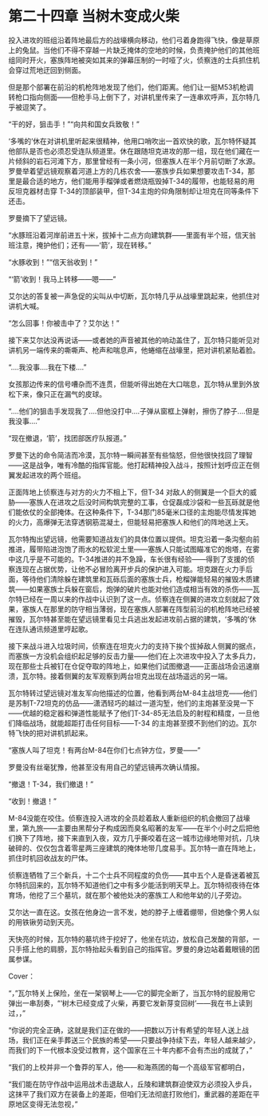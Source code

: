 # 第二十四章 当树木变成火柴



投入进攻的班组沿着阵地最后方的战壕横向移动，他们弓着身跑得飞快，像是草原上的兔鼠。当他们不得不穿越一片缺乏掩体的空地的时候，负责掩护他们的其他班组同时开火，塞族阵地被突如其来的弹幕压制的一时哑了火，侦察连的士兵抓住机会穿过荒地迂回到侧面。

但是那个部署在前沿的机枪阵地发现了他们，他们距离。他们让一挺M53机枪调转枪口指向侧面——但枪手马上倒下了，对讲机里传来了一连串欢呼声，瓦尔特几乎被逗笑了。

“干的好，狙击手！”“向共和国女兵致敬！”

‘多嘴的’休在对讲机里听起来很精神，他用口哨吹出一首欢快的歌，瓦尔特怀疑其他部队是否也必须忍受连队频道里。休在跟随坦克进攻的那一组，现在他们藏在一片倾斜的岩石河滩下方，那里曾经有一条小河，但塞族人在半个月前切断了水源。罗曼举着望远镜观察着河道上方的几栋农舍——塞族步兵如果想要攻击T-34，那里是最合适的地方，他们能用手榴弹或者燃烧瓶毁掉T-34的履带，也能轻易的用反坦克器材击穿 T-34的顶部装甲，但T-34主炮的仰角限制却让坦克在同等条件下还击。

罗曼摘下了望远镜。

“水豚班沿着河岸前进五十米，拔掉十二点方向建筑群——里面有半个班，信天翁班注意，掩护他们；还有——‘箭’，现在转移。”

“水豚收到！”“信天翁收到！”

“‘箭’收到！我马上转移——嗯——”

艾尔达的答复被一声急促的尖叫从中切断，瓦尔特几乎从战壕里跳起来，他抓住对讲机大喊。

“怎么回事！你被击中了？艾尔达！”

接下来艾尔达没再说话——或者她的声音被其他的响动盖住了，瓦尔特只能听见对讲机另一端传来的嘶嘶声、枪声和喘息声，他蜷缩在战壕里，把对讲机紧贴着脸。

“....我没事....我在下楼....”

女孩那边传来的信号嘈杂而不连贯，但能听得出她在大口喘息，瓦尔特从里到外放松下来，像只正在漏气的皮球。

“....他们的狙击手发现我了....但他没打中....子弹从窗框上弹射，擦伤了脖子....但是我没事....”

“现在撤退，‘箭’，找团部医疗队报道。”

罗曼下达的命令简洁而冷漠，瓦尔特一瞬间甚至有些恼怒，但他很快找回了理智——这是战争，唯有冷酷的指挥官能。他打起精神投入战斗，按照计划呼应正在侧翼发起进攻的两个班组。

正面阵地上侦察连与对方的火力不相上下，但T-34 对敌人的侧翼是一个巨大的威胁——塞族人在进攻之后没时间构筑完整的工事，仓促磊成沙袋和一些瓦砾就是他们能依仗的全部掩体。在这种条件下，T-34那门85毫米口径的主炮能尽情发挥她的火力，高爆弹无法穿透钢筋混凝土，但能轻易把塞族人和他们的阵地送上天。

瓦尔特掏出望远镜，他需要知道战友们的具体位置以提供。坦克沿着一条沟壑向前推进，履带陷进泡饱了雨水的松软泥土里——塞族人只能试图瞄准它的炮塔，在雾中这几乎是不可能的。T-34推进的并不急躁，车长很有经验——得到了支援的侦察连现在占据优势，让他不必冒险离开步兵的保护进入可能。坦克跟在火力手后面，等待他们清除躲在建筑里和瓦砾后面的塞族士兵，枪榴弹能轻易的摧毁木质建筑——如果塞族士兵躲在窗后，炮弹的破片也能对他们造成相当有效的杀伤——瓦尔特已经在一周以来的作战中认识到了这一点。侦察连在侧翼的进攻立刻就起了效果，塞族人在那里的防守相当薄弱，现在塞族人部署在阵型前沿的机枪阵地已经被摧毁，瓦尔特甚至能在望远镜里看见士兵逃出发起进攻前占据的建筑，‘多嘴的’休在连队通讯频道里哼起歌。

接下来战斗进入垃圾时间，侦察连在坦克火力的支持下挨个拔掉敌人侧翼的据点，而塞族一方没机会组织起足够的反击力量——他们在上次进攻中投入了太多兵力，现在那些士兵被钉在仓促夺取的阵地上，如果他们试图撤退——正面战场会迅速崩溃，瓦尔特。接着侧翼的友军观察到两台坦克出现在战场遥远的另一端。

瓦尔特转过望远镜对准友军向他描述的位置，他看到两台M-84主战坦克——他们是苏制T-72坦克的仿品——潇洒轻巧的越过一道沟堑，他们的主炮甚至没晃一下——优越的稳定器和弹道性能赋予了他们T-34-85无法启及的射程和精度，一旦他们降临战场，就能超距打击任何目标——T-34 的主炮甚至摸不到他们的边。瓦尔特飞快的把对讲机抓起来。

“塞族人叫了坦克！有两台M-84在你们七点钟方位，罗曼——”

罗曼没有丝毫犹豫，他甚至没有用自己的望远镜再次确认情报。

“撤退！T-34，我们撤退！”

“收到！撤退！”

M-84没能在咬住。侦察连投入进攻的全员趁着敌人重新组织的机会撤回了战壕里，第九旅——主要由黑帮分子构成因而臭名昭著的友军——在半个小时之后把他们换下了阵地，接下来直到入夜，双方几乎撕咬着在这一城市边缘地带对抗，几块破碎的、仅仅包含着零星两三座建筑的掩体地带几度易手。瓦尔特一直在阵地上，抓住时机回收战友的尸体。

侦察连牺牲了三个新兵，十二个士兵不同程度的负伤——其中五个人是昏迷着被瓦尔特抗回来的，瓦尔特不知道他们之中有多少能活到明天早上。瓦尔特彻夜待在体育场，他挖了三个墓坑，就在那个被他处决的塞族工人和他年幼的儿子旁边。

艾尔达一直在这。女孩在他身边一言不发，她的脖子上缠着绷带，但她像个男人似的用铁锹劳动到天亮。

天快亮的时候，瓦尔特的墓坑终于挖好了，他坐在坑边，放松自己发酸的背部，一只手搭上他的肩膀，瓦尔特抬起头看到自己的指挥官。罗曼的身边站着戴眼镜的团属参谋。







Cover：



“，”瓦尔特关上保险，坐在一架钢琴上——它的脚完全断了，当瓦尔特的屁股用它弹出一串刮奏，“‘树木已经变成了火柴，再要它发新芽变回树’——我在书上读到过，，”

“你说的完全正确，这就是我们正在做的——把数以万计有希望的年轻人送上战场，我们正在亲手葬送三个民族的希望——只要战争持续下去，年轻人越来越少，而我们的下一代根本没受过教育，这个国家在三十年内都不会有杰出的成就了，”



“我们的上校并非一个鲁莽的军人，他——和海燕团的每一个高级军官都明白，

“我们能在防守作战中运用战术击退敌人，丘陵和建筑群迫使双方必须投入步兵，这抹平了我们双方在装备上的差距，但咱们无法彻底打败他们，重武器的差距在平原地区变得无法忽视，”
